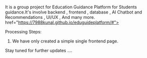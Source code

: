 It is a group project for Education Guidance Platform for Students guidance.It's involve backend , frontend , database , AI Chatbot and Recommendations , UI/UX , And many more.
<a>href="https://7988kunal.github.io/eduguideplatform/#"></a>

Processing Steps:

1) We have only created a simple single frontend page.

Stay tuned for further updates ....
